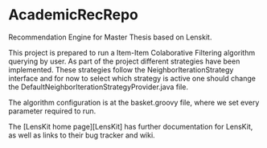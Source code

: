 # AcademicRecRepo
Recommendation Engine for Master Thesis based on Lenskit.

This project is prepared to run a Item-Item Colaborative Filtering algorithm querying
by user. As part of the project different strategies have been implemented. These strategies follow the NeighborIterationStrategy interface and for now to select which strategy is active one should change the DefaultNeighborIterationStrategyProvider.java file.  

The algorithm configuration is at the basket.groovy file, where we set every parameter
required to run.

The [LensKit home page][LensKit] has further documentation for LensKit, as well as
links to their bug tracker and wiki.
